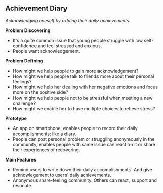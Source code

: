 ## Achievement Diary
*Acknowledging oneself by adding their daily achievements.*

**Problem Discovering**
- It's a quite common issue that young people struggle with low self-confidence and feel stressed and anxious.
- People want acknowledgement.

**Problem Defining**
- How might we help people to gain more acknowledgement?
- How might we help people talk to friends more about their personal feelings?
- How might we help her dealing with her negative emotions and focus more on the positive side?
- How might we help people not to be stressful when meeting a new challenge?
- How might we enable her to have multiple choices to relieve stress?

**Prototype**
- An app on smartphone, enables people to record their daily accomplishments; like a diary. 
- People can post personal problem or struggling anonymously in the community, enables people with same issue can react on it or share their experiences of recovering.

**Main Features**
- Remind users to write down their daily accomplishments. And give acknowlegement to users' daily achievements.
- Anonymous share-feeling community. Others can react, support and resonate.
 
